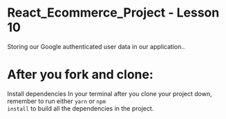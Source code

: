 # React_Ecommerce_Project - Lesson 10
Storing our Google authenticated user data in our application..

# After you fork and clone:
Install dependencies
In your terminal after you clone your project down, remember to run either <code>yarn</code> or <code>npm install</code> to build all the dependencies in the project.
